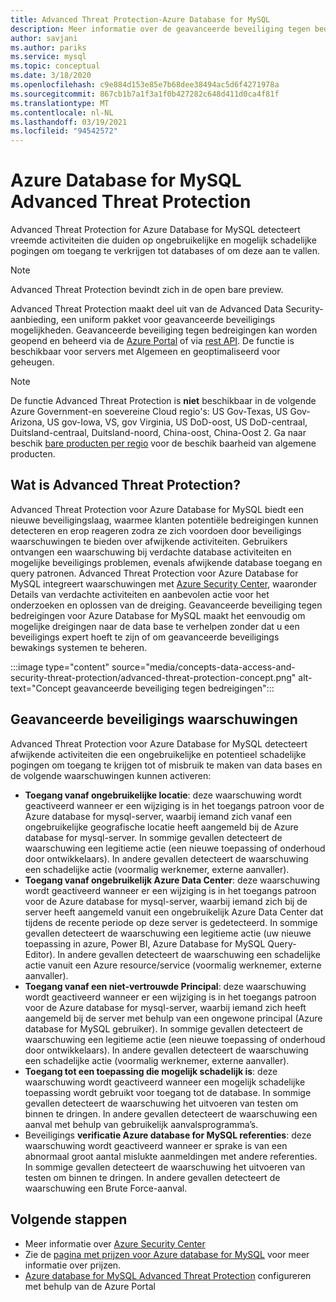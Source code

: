 ```yaml
---
title: Advanced Threat Protection-Azure Database for MySQL
description: Meer informatie over de geavanceerde beveiliging tegen bedreigingen, waarmee afwijkende database activiteiten worden gedetecteerd die duiden op mogelijke beveiligings dreigingen voor de data base.
author: savjani
ms.author: pariks
ms.service: mysql
ms.topic: conceptual
ms.date: 3/18/2020
ms.openlocfilehash: c9e884d153e85e7b68dee38494ac5d6f4271978a
ms.sourcegitcommit: 867cb1b7a1f3a1f0b427282c648d411d0ca4f81f
ms.translationtype: MT
ms.contentlocale: nl-NL
ms.lasthandoff: 03/19/2021
ms.locfileid: "94542572"
---
```

# <a name="azure-database-for-mysql-advanced-threat-protection"></a>Azure Database for MySQL Advanced Threat Protection

Advanced Threat Protection for Azure Database for MySQL detecteert vreemde activiteiten die duiden op ongebruikelijke en mogelijk schadelijke pogingen om toegang te verkrijgen tot databases of om deze aan te vallen.

> [!NOTE]
> Advanced Threat Protection bevindt zich in de open bare preview.

Advanced Threat Protection maakt deel uit van de Advanced Data Security-aanbieding, een uniform pakket voor geavanceerde beveiligings mogelijkheden. Geavanceerde beveiliging tegen bedreigingen kan worden geopend en beheerd via de [Azure Portal](https://portal.azure.com) of via [rest API](/rest/api/mysql). De functie is beschikbaar voor servers met Algemeen en geoptimaliseerd voor geheugen.

> [!NOTE]
> De functie Advanced Threat Protection is **niet** beschikbaar in de volgende Azure Government-en soevereine Cloud regio's: US Gov-Texas, US Gov-Arizona, US gov-Iowa, VS, gov Virginia, US DoD-oost, US DoD-centraal, Duitsland-centraal, Duitsland-noord, China-oost, China-Oost 2. Ga naar beschik [bare producten per regio](https://azure.microsoft.com/global-infrastructure/services/) voor de beschik baarheid van algemene producten.


## <a name="what-is-advanced-threat-protection"></a>Wat is Advanced Threat Protection?

Advanced Threat Protection voor Azure Database for MySQL biedt een nieuwe beveiligingslaag, waarmee klanten potentiële bedreigingen kunnen detecteren en erop reageren zodra ze zich voordoen door beveiligings waarschuwingen te bieden over afwijkende activiteiten. Gebruikers ontvangen een waarschuwing bij verdachte database activiteiten en mogelijke beveiligings problemen, evenals afwijkende database toegang en query patronen. Advanced Threat Protection voor Azure Database for MySQL integreert waarschuwingen met [Azure Security Center](https://azure.microsoft.com/services/security-center/), waaronder Details van verdachte activiteiten en aanbevolen actie voor het onderzoeken en oplossen van de dreiging. Geavanceerde beveiliging tegen bedreigingen voor Azure Database for MySQL maakt het eenvoudig om mogelijke dreigingen naar de data base te verhelpen zonder dat u een beveiligings expert hoeft te zijn of om geavanceerde beveiligings bewakings systemen te beheren. 

:::image type="content" source="media/concepts-data-access-and-security-threat-protection/advanced-threat-protection-concept.png" alt-text="Concept geavanceerde beveiliging tegen bedreigingen":::

## <a name="advanced-threat-protection-alerts"></a>Geavanceerde beveiligings waarschuwingen 
Advanced Threat Protection voor Azure Database for MySQL detecteert afwijkende activiteiten die een ongebruikelijke en potentieel schadelijke pogingen om toegang te krijgen tot of misbruik te maken van data bases en de volgende waarschuwingen kunnen activeren:
- **Toegang vanaf ongebruikelijke locatie**: deze waarschuwing wordt geactiveerd wanneer er een wijziging is in het toegangs patroon voor de Azure database for mysql-server, waarbij iemand zich vanaf een ongebruikelijke geografische locatie heeft aangemeld bij de Azure database for mysql-server. In sommige gevallen detecteert de waarschuwing een legitieme actie (een nieuwe toepassing of onderhoud door ontwikkelaars). In andere gevallen detecteert de waarschuwing een schadelijke actie (voormalig werknemer, externe aanvaller).
- **Toegang vanaf ongebruikelijk Azure Data Center**: deze waarschuwing wordt geactiveerd wanneer er een wijziging is in het toegangs patroon voor de Azure database for mysql-server, waarbij iemand zich bij de server heeft aangemeld vanuit een ongebruikelijk Azure Data Center dat tijdens de recente periode op deze server is gedetecteerd. In sommige gevallen detecteert de waarschuwing een legitieme actie (uw nieuwe toepassing in azure, Power BI, Azure Database for MySQL Query-Editor). In andere gevallen detecteert de waarschuwing een schadelijke actie vanuit een Azure resource/service (voormalig werknemer, externe aanvaller).
- **Toegang vanaf een niet-vertrouwde Principal**: deze waarschuwing wordt geactiveerd wanneer er een wijziging is in het toegangs patroon voor de Azure database for mysql-server, waarbij iemand zich heeft aangemeld bij de server met behulp van een ongewone principal (Azure database for MySQL gebruiker). In sommige gevallen detecteert de waarschuwing een legitieme actie (een nieuwe toepassing of onderhoud door ontwikkelaars). In andere gevallen detecteert de waarschuwing een schadelijke actie (voormalig werknemer, externe aanvaller).
- **Toegang tot een toepassing die mogelijk schadelijk is**: deze waarschuwing wordt geactiveerd wanneer een mogelijk schadelijke toepassing wordt gebruikt voor toegang tot de database. In sommige gevallen detecteert de waarschuwing het uitvoeren van testen om binnen te dringen. In andere gevallen detecteert de waarschuwing een aanval met behulp van gebruikelijk aanvalsprogramma’s.
- Beveiligings **verificatie Azure database for MySQL referenties**: deze waarschuwing wordt geactiveerd wanneer er sprake is van een abnormaal groot aantal mislukte aanmeldingen met andere referenties. In sommige gevallen detecteert de waarschuwing het uitvoeren van testen om binnen te dringen. In andere gevallen detecteert de waarschuwing een Brute Force-aanval.

## <a name="next-steps"></a>Volgende stappen

* Meer informatie over [Azure Security Center](../security-center/security-center-introduction.md)
* Zie de [pagina met prijzen voor Azure database for MySQL](https://azure.microsoft.com/pricing/details/mysql/) voor meer informatie over prijzen. 
* [Azure database for MySQL Advanced Threat Protection](howto-database-threat-protection-portal.md) configureren met behulp van de Azure Portal